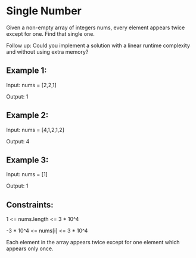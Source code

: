# Single Number

Given a non-empty array of integers nums, every element appears twice except for one. Find that single one.

Follow up: Could you implement a solution with a linear runtime complexity and without using extra memory?

## Example 1:

Input: nums = [2,2,1]

Output: 1

## Example 2:

Input: nums = [4,1,2,1,2]

Output: 4

## Example 3:

Input: nums = [1]

Output: 1

## Constraints:

1 <= nums.length <= 3 * 10^4

-3 * 10^4 <= nums[i] <= 3 * 10^4

Each element in the array appears twice except for one element which appears only once.
